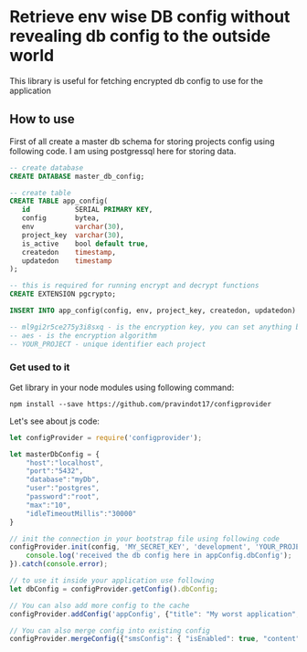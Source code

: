 Retrieve env wise DB config without revealing db config to the outside world
===================
This library is useful for fetching encrypted db config to use for the application

## How to use
First of all create a master db schema for storing projects config using following code. I am using postgressql here for storing data.
```sql
-- create database
CREATE DATABASE master_db_config;

-- create table
CREATE TABLE app_config(
   id           SERIAL PRIMARY KEY,
   config       bytea,
   env          varchar(30),
   project_key  varchar(30),
   is_active    bool default true,
   createdon    timestamp,
   updatedon    timestamp
);

-- this is required for running encrypt and decrypt functions
CREATE EXTENSION pgcrypto;

INSERT INTO app_config(config, env, project_key, createdon, updatedon) VALUES ( encrypt( '{"host":"localhost","port":"5432","database":"myDb","user":"postgres","password":"root","max":"10","idleTimeoutMillis":"30000"}', 'ml9gi2r5ce275y3i8sxq', 'aes'), 'development', 'YOUR_PROJECT', '2018-09-26 10:01:00', '2018-09-26 10:01:00' );

-- ml9gi2r5ce275y3i8sxq - is the encryption key, you can set anything based on your project and environment
-- aes - is the encryption algorithm
-- YOUR_PROJECT - unique identifier each project
```

### Get used to it
Get library in your node modules using following command:
```
npm install --save https://github.com/pravindot17/configprovider
```

Let's see about js code:
```js
let configProvider = require('configprovider');

let masterDbConfig = {
    "host":"localhost",
    "port":"5432",
    "database":"myDb",
    "user":"postgres",
    "password":"root",
    "max":"10",
    "idleTimeoutMillis":"30000"
}

// init the connection in your bootstrap file using following code
configProvider.init(config, 'MY_SECRET_KEY', 'development', 'YOUR_PROJECT').then((appConfig) => {
	console.log('received the db config here in appConfig.dbConfig');
}).catch(console.error);

// to use it inside your application use following
let dbConfig = configProvider.getConfig().dbConfig;

// You can also add more config to the cache
configProvider.addConfig('appConfig', {"title": "My worst application", "isEmailRequired": true});

// You can also merge config into existing config
configProvider.mergeConfig({"smsConfig": { "isEnabled": true, "content": "Have a good day!" }});